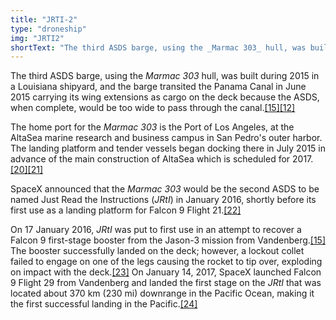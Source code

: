 ```yaml
---
title: "JRTI-2"
type: "droneship"
img: "JRTI2"
shortText: "The third ASDS barge, using the _Marmac 303_ hull, was built during 2015 in a Louisiana shipyard, and the barge transited the Panama Canal in June 2015 carrying its wing extensions as cargo on the deck because the ASDS, when complete, would be too wide to pass through the canal."
---
```


The third ASDS barge, using the _Marmac 303_ hull, was built during 2015 in a Louisiana shipyard, and the barge transited the Panama Canal in June 2015 carrying its wing extensions as cargo on the deck because the ASDS, when complete, would be too wide to pass through the canal.[[15]](https://en.wikipedia.org/wiki/Autonomous_spaceport_drone_ship#cite_note-nsf20150618-15)[[12]](https://en.wikipedia.org/wiki/Autonomous_spaceport_drone_ship#cite_note-musk20150123-12)

The home port for the _Marmac 303_ is the Port of Los Angeles, at the AltaSea marine research and business campus in San Pedro's outer harbor. The landing platform and tender vessels began docking there in July 2015 in advance of the main construction of AltaSea which is scheduled for 2017.[[20]](https://en.wikipedia.org/wiki/Autonomous_spaceport_drone_ship#cite_note-cbsla20150618-20)[[21]](https://en.wikipedia.org/wiki/Autonomous_spaceport_drone_ship#cite_note-rdf20150618-21)

SpaceX announced that the _Marmac 303_ would be the second ASDS to be named Just Read the Instructions (_JRtI_) in January 2016, shortly before its first use as a landing platform for Falcon 9 Flight 21.[[22]](https://en.wikipedia.org/wiki/Autonomous_spaceport_drone_ship#cite_note-nsf20160117-22)

On 17 January 2016, _JRtI_ was put to first use in an attempt to recover a Falcon 9 first-stage booster from the Jason-3 mission from Vandenberg.[[15]](https://en.wikipedia.org/wiki/Autonomous_spaceport_drone_ship#cite_note-nsf20150618-15) The booster successfully landed on the deck; however, a lockout collet failed to engage on one of the legs causing the rocket to tip over, exploding on impact with the deck.[[23]](https://en.wikipedia.org/wiki/Autonomous_spaceport_drone_ship#cite_note-rdf20160119-23) On January 14, 2017, SpaceX launched Falcon 9 Flight 29 from Vandenberg and landed the first stage on the _JRtI_ that was located about 370 km (230 mi) downrange in the Pacific Ocean, making it the first successful landing in the Pacific.[[24]](https://en.wikipedia.org/wiki/Autonomous_spaceport_drone_ship#cite_note-24)
